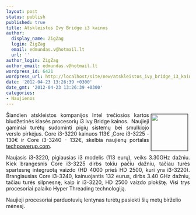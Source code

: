 ```yaml
---
layout: post
status: publish
published: true
title: Atskleistos Ivy Bridge i3 kainos
author:
  display_name: ZigZag
  login: ZigZag
  email: edmundas.v@hotmail.lt
  url: ''
author_login: ZigZag
author_email: edmundas.v@hotmail.lt
wordpress_id: 6421
wordpress_url: http://localhost/site/new/atskleistos_ivy_bridge_i3_kainos/
date: '2012-04-23 13:26:39 +0300'
date_gmt: '2012-04-23 13:26:39 +0300'
categories:
- Naujienos
---
```

<p>
	<img alt="" src="http://technews.lt/userfiles/intel-ivy-bridge.jpeg" style="border-top-width: 1px; border-right-width: 1px; border-bottom-width: 1px; border-left-width: 1px; border-top-style: solid; border-right-style: solid; border-bottom-style: solid; border-left-style: solid; margin-left: 5px; margin-right: 5px; margin-top: 5px; margin-bottom: 5px; float: right; width: 100px; height: 100px; " /></p>
<p style="text-align: justify; ">
	&Scaron;iandien atskleistos kompanijos Intel trečiosios kartos biudžetinės klasės procesorių i3 Ivy Bridge kainos. &nbsp;Naujieji gaminiai turėtų sudominti pigių sistemų bei smulkiojo verslo pirkėjus. Core i3-3220 kainuos 113&euro; ,Core i3-3225 - 130&euro; ir Core i3-3240 - 132&euro;, skelbia naujienų portalas <a href="http://www.techpowerup.com/164637/Intel-Core-i3-quot-Ivy-Bridge-quot-Desktop-Pricing-Surfaces.html">techpowerup.com</a>.</p>
<p style="text-align: justify; ">
	Naujasis i3-3220, pigiausias i3 modelis (113 eurų), veiks 3.30GHz dažniu. Kiek brangesnis Core i3-3225 dirbs tokiu pačiu dažniu, tačiau turės spartesnę integruotą vaizdo (HD 4000 prie&scaron; HD 2500, kuri yra i3-3220). Brangiausias Core i3-3240, kainuojantis 132 eurus, dirbs 3.40 GHz dažniu, tačiau turės silpnesnę, kaip ir i3-3220, HD 2500 vaizdo plok&scaron;tę. Visi trys procesoriai palaiko Hyper Threading technologiją. &nbsp;</p>
<p>
	Naujieji procesoriai parduotuvių lentynas turėtų pasiekti &scaron;ių metų birželio mėnesį.</p>

